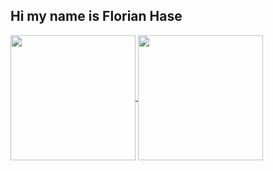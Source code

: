 
## Hi my name is Florian Hase

<a href="https://github.com/anuraghazra/github-readme-stats">
  <img height=200 align="center" src="https://github-readme-stats.vercel.app/api?username=HaseFlrn&theme=dracula&rank_icon=github" />
</a>
<a href="https://github.com/anuraghazra/convoychat">
  <img height=200 align="center" src="https://github-readme-stats.vercel.app/api/top-langs?username=HaseFlrn&layout=compact&langs_count=8&card_width=320&theme=dracula" />
</a>

